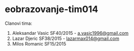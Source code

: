 # eobrazovanje-tim014


Clanovi tima:
  1. Aleksandar Vasic SF40/2015  -  a.vasic1996@gmail.com  
  2. Lazar Djeric SF38/2015  - lazarmax014@gmail.com
  3. Milos Romanic SF15/2015
